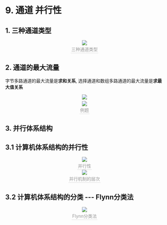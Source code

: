 # 9. 通道 并行性

## 1. 三种通道类型

<center><img src="https://youpai.roccoshi.top/img/20200720154827.png"><br><div style="border-bottom: 1px solid #d9d9d9;display: inline-block;color: #999;    padding: 2px;">三种通道类型</div> </center>

## 2. 通道的最大流量

字节多路通道的最大流量是**求和关系**, 选择通道和数组多路通道的最大流量是**求最大值关系** 

<center><img src="https://youpai.roccoshi.top/img/20200720155117.png"><br><div style="border-bottom: 1px solid #d9d9d9;display: inline-block;color: #999;    padding: 2px;"></div> </center>

<center><img src="https://youpai.roccoshi.top/img/20200720155451.png"><br><div style="border-bottom: 1px solid #d9d9d9;display: inline-block;color: #999;    padding: 2px;">例题</div> </center>

## 3. 并行体系结构

## 3.1 计算机体系结构的并行性

<center><img src="https://youpai.roccoshi.top/img/20200720160257.png"><br><div style="border-bottom: 1px solid #d9d9d9;display: inline-block;color: #999;    padding: 2px;">并行性</div> </center>

<center><img src="https://youpai.roccoshi.top/img/20200720160332.png"><br><div style="border-bottom: 1px solid #d9d9d9;display: inline-block;color: #999;    padding: 2px;">并行机制的层次</div> </center>

## 3.2 计算机体系结构的分类 --- Flynn分类法

<center><img src="https://youpai.roccoshi.top/img/20200720155920.png"><br><div style="border-bottom: 1px solid #d9d9d9;display: inline-block;color: #999;    padding: 2px;">Flynn分类法</div> </center>



